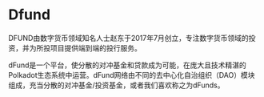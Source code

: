 # 

# Dfund

DFUND由数字货币领域知名人士赵东于2017年7月创立，专注数字货币领域的投资，并为所投项目提供端到端的投行服务。

dFund是一个平台，使分散的对冲基金和贷款成为可能，在庞大且技术精湛的Polkadot生态系统中运营。dFund网络由不同的去中心化自治组织（DAO）模块组成，充当分散的对冲基金/投资基金，或者我们喜欢称之为dFunds。

